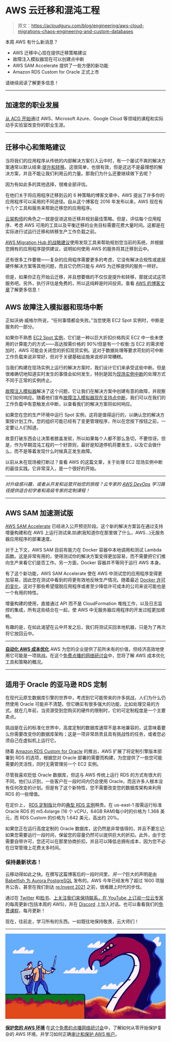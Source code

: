 # AWS 云迁移和混沌工程

> 原文：<https://acloudguru.com/blog/engineering/aws-cloud-migrations-chaos-engineering-and-custom-databases>

本周 AWS 有什么新消息？

*   AWS 迁移中心现在提供迁移策略建议
*   故障注入模拟器现在可以创建点中断
*   AWS SAM Accelerate 提供了一些方便的新功能
*   Amazon RDS Custom for Oracle 正式上市

请继续阅读了解更多信息！

* * *

## 加速您的职业发展

[从 ACG 开始](https://acloudguru.com/pricing)通过 AWS、Microsoft Azure、Google Cloud 等领域的课程和实际动手实验室改变你的职业生涯。

* * *

## 迁移中心和策略建议

当将我们的应用程序从传统的内部解决方案引入云中时，有一个屡试不爽的解决方案通常以默认结束:[提升和转移](https://acloudguru.com/blog/business/what-is-lift-and-shift-cloud-migration)。这很简单，也很有效，但是这远不是最理想的解决方案，并且不能让我们利用云的力量。那我们为什么还要继续做下去呢？

因为有如此多的其他选择，很难全部评估。

在他们关于将应用程序迁移到云的 6 种策略的博客文章中，AWS 提出了许多你的应用程序可以采用的不同途径。自从这个博客在 2016 年发布以来，AWS 现在有十几个工具和服务来帮助迁移您的应用程序。

[云架构师](https://acloudguru.com/blog/engineering/what-is-a-cloud-architect-and-how-do-you-become-one)的角色之一就是促进这些迁移并规划最佳策略。但是，评估每个应用程序、考虑 AWS 可用的工具以及平衡迁移的业务目标需要花费大量时间。这都是在实际进行试运行迁移和转移生产工作负载之前。

[AWS Migration Hub 的战略建议](https://aws.amazon.com/blogs/aws/new-strategy-recommendations-service-helps-streamline-aws-cloud-migration-and-modernization/)使用发现工具来帮助规划您当前的系统，并根据您拥有的应用程序提供建议，说明如何使用 AWS 的服务将其迁移到云中。

还有很多工作要做——复杂的应用程序需要更多的考虑，它没有解决合规性或底层硬件解决方案等其他问题，而且它仍然只能与 AWS 为迁移提供的服务一样好。

但是，如果你正在开始云迁移，并且想要做的不仅仅是提升和转移，那就试试这项服务吧。另外，执行评估是免费的，所以这纯粹是时间投资。查看 [AWS 的博客文章](https://aws.amazon.com/blogs/aws/new-strategy-recommendations-service-helps-streamline-aws-cloud-migration-and-modernization/)了解更多信息！

## AWS 故障注入模拟器和现场中断

正如沃纳·威格尔所说，“任何事情都会失败。”当您使用 EC2 Spot 实例时，中断是服务的一部分。

如果你不熟悉 [EC2 Spot 实例](https://aws.amazon.com/ec2/spot/)，它们是一种以巨大折扣价格购买 EC2 中一些未使用的计算能力的方式——高达按需价格的 90%!但是有一个权衡:当 EC2 的需求增加时，AWS 可能会关闭您的折扣现货实例。这对于数据处理等要求苛刻的可中断工作负载来说非常好，但对于关键基础设施来说却非常糟糕。

当我们构建在现场实例上运行的解决方案时，我们设计它们来承受这些中断。但是很难确切地知道实时发生的事情会如何发生，特别是因为[现场实例中断](https://docs.aws.amazon.com/AWSEC2/latest/UserGuide/spot-interruptions.html)的处理方式不同于正常的实例终止。

[故障注入模拟器](https://aws.amazon.com/fis/)解决了这个问题，它让我们在解决方案中创建有意的故障，并观察它们如何响应。随着他们宣布[故障注入模拟器现在支持点中断](https://aws.amazon.com/about-aws/whats-new/2021/10/aws-fault-injection-simulator-spot-interruptions/)，我们可以在我们的工作负载中有意触发点中断，以查看我们的解决方案将如何响应。

如果您在您的生产环境中运行 Spot 实例，这将是值得运行的，以确认您的解决方案按计划工作。您的组织可能已经有了变更管理程序，所以在您按下按钮之前，一定要让人们知道。

故意打破东西会让决策者膝盖发软，所以如果每个人都不那么急切，不要惊讶。但是，作为早期混沌工程的一个好原则，最好是知道停机将要发生，以及它会做什么，而不是等着发现什么时候真正发生故障。

以前从未在现场被打断过？查看 AWS 的这篇文章，关于处理 EC2 现场实例中断的最佳实践。它非常深入，是一个很好的开始。

* * *

*对升级感兴趣，或者从开发和运营开始您的旅程？云专家的 [AWS DevOps](https://acloudguru.com/learning-paths/aws-devops) 学习路径提供适合初学者和高级专家的定制课程！*

* * *

## AWS SAM 加速测试版

[AWS SAM Accelerate](https://aws.amazon.com/blogs/compute/accelerating-serverless-development-with-aws-sam-accelerate/) 已经进入公开预览阶段。这个新的解决方案旨在通过支持增量构建和在 AWS 上运行测试来*加速*(我知道你在那里做了什么，AWS…)无服务器应用程序的部署速度。

对于上下文，AWS SAM 目前有能力在 Docker 容器中本地调用和测试 Lambda 函数。这是非常有用的，使得测试你的解决方案变得更加容易，而不需要把它们推向生产来看它们是否工作。另一方面，Docker 容器并不等同于运行 AWS 本身。

有了这个新功能，AWS SAM Accelerate 使在 AWS 中测试您的应用程序变得更加容易，因此您在测试中看到的将更有效地反映生产情况。随着最近 [Docker 许可的变化](https://acloudguru.com/blog/engineering/docker-desktop-no-longer-free-for-some-businesses)，这对于那些希望摆脱应用程序或者至少降低许可成本的公司来说可能也是一个有用的特性。

增量构建的使用，直接通过 API 而不是 CloudFormation 堆栈工作，以及日志监控的集成，所有这些结合在一起，使 AWS 中无服务器应用程序的开发过程更加顺畅。

有趣的是，在如此渴望在云中开发之后，我们将测试买回本地机器，只是为了再次将它放回云中。

* * *

[**自动化 AWS 成本优化**](https://go.acloudguru.com/AWS-Cost-Optimization-Webinar)
AWS 为您的企业提供了前所未有的价值，但经济高效地使用它可能是一项挑战。在这个[免费点播的网络研讨会](https://go.acloudguru.com/AWS-Cost-Optimization-Webinar)中，您将了解 AWS 成本优化工具和策略的概况。

* * *

## 适用于 Oracle 的亚马逊 RDS 定制

在现代云原生数据库引擎的世界中，考虑到它可能带来的许多挑战，人们为什么仍然使用 Oracle 可能并不清楚。但它确实有很多强大的功能，比如处理交易的方式。就在几年前，当资源受到您购买的硬件的限制时，它的可定制程度是一个主要卖点。

挑战是在云的标准化世界中，高度定制的数据库通常不是本地兼容的，这意味着要么你需要改变你的数据库架构；这是一项非常昂贵且具有挑战性的任务，或者您必须自己在虚拟机上运行它。

随着 [Amazon RDS Custom for Oracle](https://aws.amazon.com/blogs/aws/amazon-rds-custom-for-oracle-new-control-capabilities-in-database-environment/) 的推出，AWS 扩展了将定制引擎版本部署到 RDS 的选项，根据您对 Oracle 部署的需要而构建，为您提供了一些您可能需要的灵活性，同时无需管理另一个 EC2 实例。

尽管我喜欢贬低 Oracle 数据库，但这与 AWS 传统上运行 RDS 的方式有很大的不同。他们认识到，一些客户在一段时间内仍会使用 Oracle，而且许多人根本没有任何改变的计划。但是有了这个新特性，您不需要改变您的数据库架构来利用 RDS 的一些增值。

在定价上， [RDS 定制版](https://aws.amazon.com/rds/custom/pricing/)比你的[典型 RDS 实例](https://aws.amazon.com/rds/oracle/pricing/)稍贵。在 us-east-1 按需运行标准 Oracle RDS 的 m5.4xlarge (16 个 vCPU，64GB RAM)每小时的价格为 1.368 美元，而 RDS Custom 的价格为 1.642 美元，高出约 20%。

如果您正在运行高度定制的 Oracle 数据库，这仍然是非常值得的，并且不要忘记:如果您需要运行一段时间，保留您的容量仍然可以提供巨大的折扣。此外，由于您需要自带许可，您还可以在那里协商折扣，并且可以降低总拥有成本，因为您不必在日常管理上花费太多时间。

### 保持最新状态！

云移动得如此之快。在撰写这篇博客后的一段时间里，*另一个*巨大的声明是由 [Babelfish 为 Aurora PostgreSQL](https://aws.amazon.com/blogs/aws/goodbye-microsoft-sql-server-hello-babelfish/) 发布的。AWS 今年已经发布了超过 1600 项服务公告，甚至在我们到达 [re:Invent 2021](https://acloudguru.com/blog/business/the-ultimate-guide-to-aws-reinvent-2021) 之前，很难跟上时代的步伐。

通过在 [Twitter](https://twitter.com/acloudguru) 和[脸书](https://www.facebook.com/acloudguru)、[上关注我们来保持联系，在 YouTube 上订阅一位云专家](https://www.youtube.com/c/AcloudGuru/?sub_confirmation=1)的每周更新(包括本周的 AWS)，并在 [Discord](http://discord.gg/acloudguru) 上加入对话。也可以看看我们的[免费课程](https://acloudguru.com/blog/news/whats-free-at-acg)，每月更新！

现在，往前走，学习所有的东西。一如既往地保持敬畏，云大师们！

* * *

[![](img/aa563ce93b787834c7c648eaec24feaa.png)](https://get.acloudguru.com/securing-aws-environment-webinar)

**[保护您的 AWS 环境](https://get.acloudguru.com/securing-aws-environment-webinar)** 在[这个免费的点播网络研讨会](https://get.acloudguru.com/securing-aws-environment-webinar)中，了解如何从零开始保护复杂的 AWS 环境，并学习如何正确[审计和保护 AWS 帐户](https://acloudguru.com/blog/engineering/how-to-audit-and-secure-an-aws-account)。